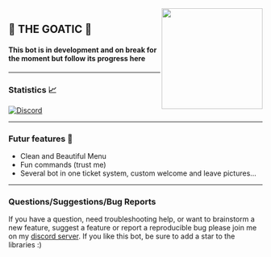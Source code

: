 <img align="right" src="https://cdn.discordapp.com/attachments/984087423736762378/984121011450576906/pp_goatic_3_1.png" height="200" width="200">

## 🐐 THE GOATIC 🐐

#### This bot is in development and on break for the moment but follow its progress here

---

### Statistics 📈

[![Discord](https://discordapp.com/api/guilds/856264603577876500/widget.png)](https://discord.gg/WTe9HUYM9v)

---

### Futur features 🎯
  * Clean and Beautiful Menu
  * Fun commands (trust me)
  * Several bot in one ticket system, custom welcome and leave pictures...

---

### Questions/Suggestions/Bug Reports
If you have a question, need troubleshooting help, or want to brainstorm a new feature, suggest a feature or report a reproducible bug please join me on my [discord server](https://discord.gg/WTe9HUYM9v). If you like this bot, be sure to add a star to the libraries :)
